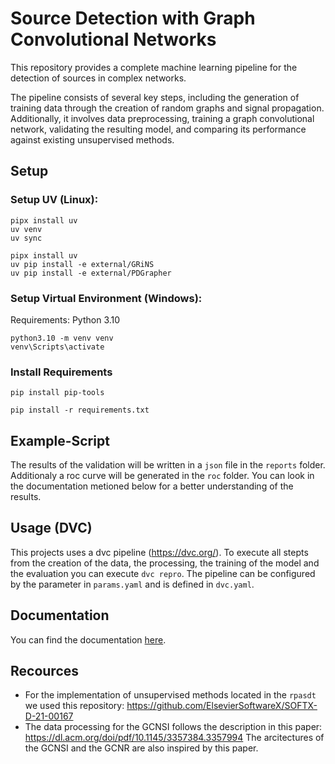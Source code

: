 # Source Detection with Graph Convolutional Networks

This repository provides a complete machine learning pipeline for the detection of sources in complex networks.

The pipeline consists of several key steps, including the generation of training data through the creation of random graphs and signal propagation. Additionally, it involves data preprocessing, training a graph convolutional network, validating the resulting model, and comparing its performance against existing unsupervised methods.

## Setup

### Setup UV (Linux):

```
pipx install uv
uv venv
uv sync

pipx install uv
uv pip install -e external/GRiNS
uv pip install -e external/PDGrapher
```

### Setup Virtual Environment (Windows):

Requirements: Python 3.10

```
python3.10 -m venv venv
venv\Scripts\activate
```

### Install Requirements

```
pip install pip-tools

```

```
pip install -r requirements.txt
```

## Example-Script

The results of the validation will be written in a `json` file in the `reports` folder. Additionaly a roc curve will be generated in the `roc` folder.
You can look in the documentation metioned below for a better understanding of the results.

## Usage (DVC)

This projects uses a dvc pipeline (https://dvc.org/).
To execute all stepts from the creation of the data, the processing, the training of the model and the evaluation you can execute `dvc repro`.
The pipeline can be configured by the parameter in `params.yaml` and is defined in `dvc.yaml`.

## Documentation

You can find the documentation [here](https://github.com/joh-dah/source_detection/blob/main/docs/overview.md).

## Recources

- For the implementation of unsupervised methods located in the `rpasdt` we used this repository:
  https://github.com/ElsevierSoftwareX/SOFTX-D-21-00167
- The data processing for the GCNSI follows the description in this paper: https://dl.acm.org/doi/pdf/10.1145/3357384.3357994
  The arcitectures of the GCNSI and the GCNR are also inspired by this paper.
